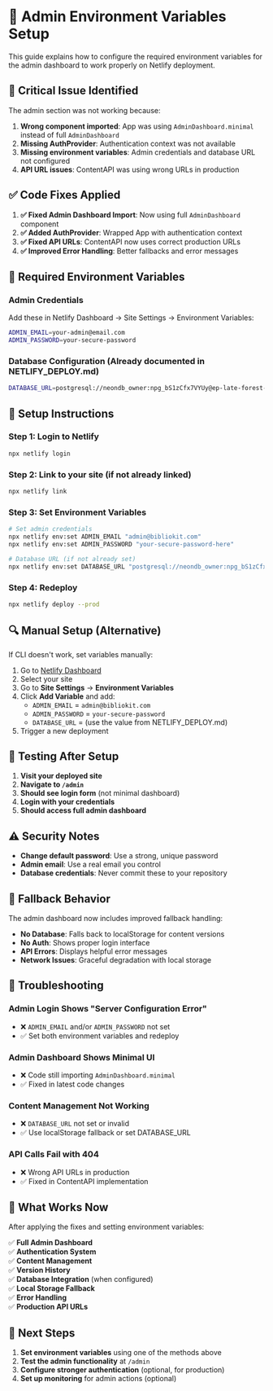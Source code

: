 # 🔐 Admin Environment Variables Setup

This guide explains how to configure the required environment variables for the admin dashboard to work properly on Netlify deployment.

## 🚨 Critical Issue Identified

The admin section was not working because:
1. **Wrong component imported**: App was using `AdminDashboard.minimal` instead of full `AdminDashboard`
2. **Missing AuthProvider**: Authentication context was not available  
3. **Missing environment variables**: Admin credentials and database URL not configured
4. **API URL issues**: ContentAPI was using wrong URLs in production

## ✅ Code Fixes Applied

1. **✅ Fixed Admin Dashboard Import**: Now using full `AdminDashboard` component
2. **✅ Added AuthProvider**: Wrapped App with authentication context
3. **✅ Fixed API URLs**: ContentAPI now uses correct production URLs
4. **✅ Improved Error Handling**: Better fallbacks and error messages

## 🔧 Required Environment Variables

### Admin Credentials
Add these in Netlify Dashboard → Site Settings → Environment Variables:

```bash
ADMIN_EMAIL=your-admin@email.com
ADMIN_PASSWORD=your-secure-password
```

### Database Configuration (Already documented in NETLIFY_DEPLOY.md)
```bash
DATABASE_URL=postgresql://neondb_owner:npg_bS1zCfx7VYUy@ep-late-forest-aedui9mf-pooler.c-2.us-east-2.aws.neon.tech/neondb?sslmode=require&channel_binding=require
```

## 🚀 Setup Instructions

### Step 1: Login to Netlify
```bash
npx netlify login
```

### Step 2: Link to your site (if not already linked)
```bash
npx netlify link
```

### Step 3: Set Environment Variables
```bash
# Set admin credentials
npx netlify env:set ADMIN_EMAIL "admin@bibliokit.com"
npx netlify env:set ADMIN_PASSWORD "your-secure-password-here"

# Database URL (if not already set)
npx netlify env:set DATABASE_URL "postgresql://neondb_owner:npg_bS1zCfx7VYUy@ep-late-forest-aedui9mf-pooler.c-2.us-east-2.aws.neon.tech/neondb?sslmode=require&channel_binding=require"
```

### Step 4: Redeploy
```bash
npx netlify deploy --prod
```

## 🔍 Manual Setup (Alternative)

If CLI doesn't work, set variables manually:

1. Go to [Netlify Dashboard](https://app.netlify.com)
2. Select your site
3. Go to **Site Settings** → **Environment Variables**
4. Click **Add Variable** and add:
   - `ADMIN_EMAIL` = `admin@bibliokit.com`
   - `ADMIN_PASSWORD` = `your-secure-password`
   - `DATABASE_URL` = (use the value from NETLIFY_DEPLOY.md)
5. Trigger a new deployment

## 🧪 Testing After Setup

1. **Visit your deployed site**
2. **Navigate to `/admin`**
3. **Should see login form** (not minimal dashboard)
4. **Login with your credentials**
5. **Should access full admin dashboard**

## ⚠️ Security Notes

- **Change default password**: Use a strong, unique password
- **Admin email**: Use a real email you control
- **Database credentials**: Never commit these to your repository

## 🔄 Fallback Behavior

The admin dashboard now includes improved fallback handling:

- **No Database**: Falls back to localStorage for content versions
- **No Auth**: Shows proper login interface
- **API Errors**: Displays helpful error messages
- **Network Issues**: Graceful degradation with local storage

## 🐛 Troubleshooting

### Admin Login Shows "Server Configuration Error"
- ❌ `ADMIN_EMAIL` and/or `ADMIN_PASSWORD` not set
- ✅ Set both environment variables and redeploy

### Admin Dashboard Shows Minimal UI
- ❌ Code still importing `AdminDashboard.minimal`
- ✅ Fixed in latest code changes

### Content Management Not Working
- ❌ `DATABASE_URL` not set or invalid
- ✅ Use localStorage fallback or set DATABASE_URL

### API Calls Fail with 404
- ❌ Wrong API URLs in production
- ✅ Fixed in ContentAPI implementation

## 📱 What Works Now

After applying the fixes and setting environment variables:

✅ **Full Admin Dashboard**  
✅ **Authentication System**  
✅ **Content Management**  
✅ **Version History**  
✅ **Database Integration** (when configured)  
✅ **Local Storage Fallback**  
✅ **Error Handling**  
✅ **Production API URLs**  

## 🎯 Next Steps

1. **Set environment variables** using one of the methods above
2. **Test the admin functionality** at `/admin`
3. **Configure stronger authentication** (optional, for production)
4. **Set up monitoring** for admin actions (optional)